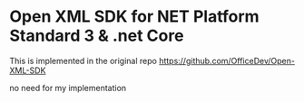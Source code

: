 # Open XML SDK for NET Platform Standard 3 & .net Core
This is implemented in the original repo
https://github.com/OfficeDev/Open-XML-SDK

no need for my implementation
